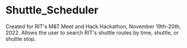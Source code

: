 # Shuttle_Scheduler
Created for RIT's M&amp;T Meet and Hack Hackathon, November 19th-20th, 2022.  Allows the user to search RIT's shuttle routes by time, shuttle, or shuttle stop.
